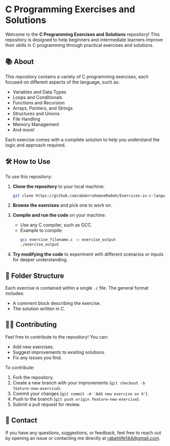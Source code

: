 # C Programming Exercises and Solutions

Welcome to the **C Programming Exercises and Solutions** repository! This repository is designed to help beginners and intermediate learners improve their skills in C programming through practical exercises and solutions.

## 📚 About

This repository contains a variety of C programming exercises, each focused on different aspects of the language, such as:

- Variables and Data Types
- Loops and Conditionals
- Functions and Recursion
- Arrays, Pointers, and Strings
- Structures and Unions
- File Handling
- Memory Management
- And more!

Each exercise comes with a complete solution to help you understand the logic and approach required.

## 🛠 How to Use

To use this repository:

1. **Clone the repository** to your local machine:
   ```bash
   git clone https://github.com/abderrahmaneRabeh/Exercices-in-c-language.git

2. **Browse the exercises** and pick one to work on.

3. **Compile and run the code** on your machine:
   - Use any C compiler, such as GCC.
   - Example to compile:
     ```bash
     gcc exercise_filename.c -o exercise_output
     ./exercise_output
     ```
   
4. **Try modifying the code** to experiment with different scenarios or inputs for deeper understanding.

## 📁 Folder Structure

Each exercise is contained within a single `.c` file. The general format includes:

- A comment block describing the exercise.
- The solution written in C.

## 🧑‍💻 Contributing

Feel free to contribute to the repository! You can:

- Add new exercises.
- Suggest improvements to existing solutions.
- Fix any issues you find.

To contribute:

1. Fork the repository.
2. Create a new branch with your improvements (`git checkout -b feature-new-exercise`).
3. Commit your changes (`git commit -m 'Add new exercise on X'`).
4. Push to the branch (`git push origin feature-new-exercise`).
5. Submit a pull request for review.

## 📧 Contact

If you have any questions, suggestions, or feedback, feel free to reach out by opening an issue or contacting me directly at [rabehlife144@gmail.com](mailto:rabehlife144@gmail.com).
